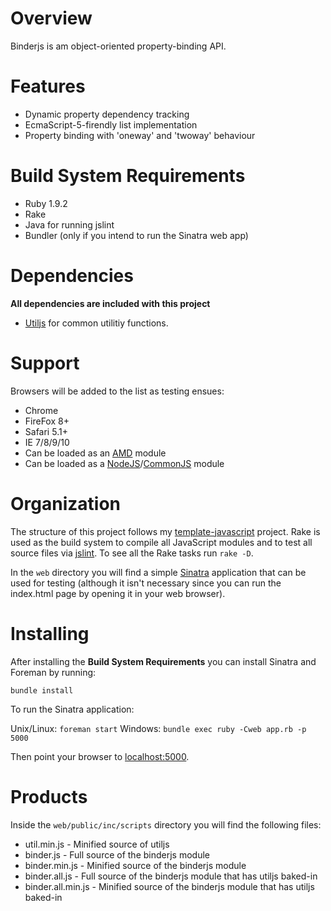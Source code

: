 # Overview

Binderjs is am object-oriented property-binding API.

# Features

- Dynamic property dependency tracking
- EcmaScript-5-firendly list implementation
- Property binding with 'oneway' and 'twoway' behaviour

# Build System Requirements

- Ruby 1.9.2
- Rake
- Java for running jslint
- Bundler (only if you intend to run the Sinatra web app)


# Dependencies

**All dependencies are included with this project**

- [Utiljs](https://github.com/dschnare/utiljs) for common utilitiy functions.


# Support

Browsers will be added to the list as testing ensues:

- Chrome
- FireFox 8+
- Safari 5.1+
- IE 7/8/9/10
- Can be loaded as an [AMD](https://github.com/amdjs/amdjs-api/wiki/AMD) module
- Can be loaded as a [NodeJS](http://nodejs.org/docs/latest/api/modules.html)/[CommonJS](http://wiki.commonjs.org/wiki/Modules/1.1) module

# Organization

The structure of this project follows my [template-javascript](https://github.com/dschnare/template-javascript) project. Rake is used as the build system to compile all JavaScript modules and to test all source files via [jslint](http://www.jslint.com/). To see all the Rake tasks run `rake -D`.

In the `web` directory you will find a simple [Sinatra](http://www.sinatrarb.com/) application that can be used for testing (although it isn't necessary since you can run the index.html page by opening it in your web browser).


# Installing

After installing the **Build System Requirements** you can install Sinatra and Foreman by running:

`bundle install`

To run the Sinatra application:

Unix/Linux: `foreman start`
Windows: `bundle exec ruby -Cweb app.rb -p 5000`

Then point your browser to [localhost:5000](http://localhost:5000/).


# Products

Inside the `web/public/inc/scripts` directory you will find the following files:

- util.min.js - Minified source of utiljs
- binder.js - Full source of the binderjs module
- binder.min.js - Minified source of the binderjs module
- binder.all.js - Full source of the binderjs module that has utiljs baked-in
- binder.all.min.js - Minified source of the binderjs module that has utiljs baked-in